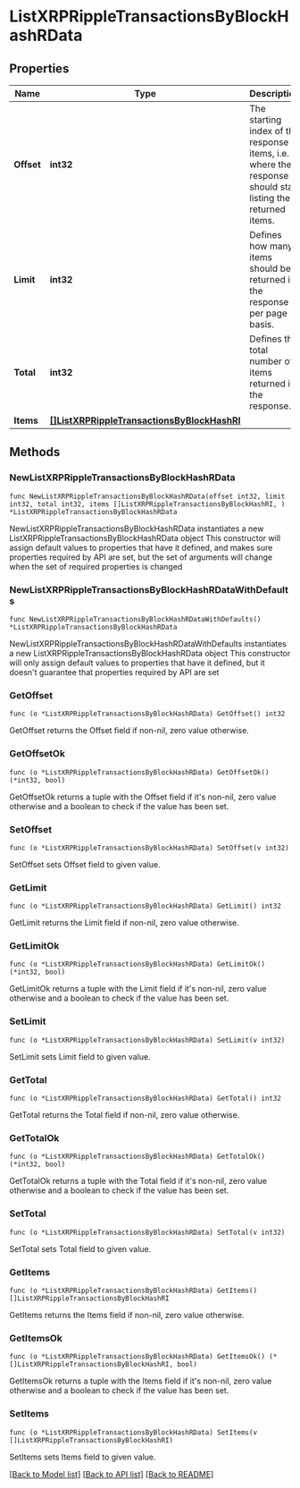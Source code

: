 # ListXRPRippleTransactionsByBlockHashRData

## Properties

Name | Type | Description | Notes
------------ | ------------- | ------------- | -------------
**Offset** | **int32** | The starting index of the response items, i.e. where the response should start listing the returned items. | 
**Limit** | **int32** | Defines how many items should be returned in the response per page basis. | 
**Total** | **int32** | Defines the total number of items returned in the response. | 
**Items** | [**[]ListXRPRippleTransactionsByBlockHashRI**](ListXRPRippleTransactionsByBlockHashRI.md) |  | 

## Methods

### NewListXRPRippleTransactionsByBlockHashRData

`func NewListXRPRippleTransactionsByBlockHashRData(offset int32, limit int32, total int32, items []ListXRPRippleTransactionsByBlockHashRI, ) *ListXRPRippleTransactionsByBlockHashRData`

NewListXRPRippleTransactionsByBlockHashRData instantiates a new ListXRPRippleTransactionsByBlockHashRData object
This constructor will assign default values to properties that have it defined,
and makes sure properties required by API are set, but the set of arguments
will change when the set of required properties is changed

### NewListXRPRippleTransactionsByBlockHashRDataWithDefaults

`func NewListXRPRippleTransactionsByBlockHashRDataWithDefaults() *ListXRPRippleTransactionsByBlockHashRData`

NewListXRPRippleTransactionsByBlockHashRDataWithDefaults instantiates a new ListXRPRippleTransactionsByBlockHashRData object
This constructor will only assign default values to properties that have it defined,
but it doesn't guarantee that properties required by API are set

### GetOffset

`func (o *ListXRPRippleTransactionsByBlockHashRData) GetOffset() int32`

GetOffset returns the Offset field if non-nil, zero value otherwise.

### GetOffsetOk

`func (o *ListXRPRippleTransactionsByBlockHashRData) GetOffsetOk() (*int32, bool)`

GetOffsetOk returns a tuple with the Offset field if it's non-nil, zero value otherwise
and a boolean to check if the value has been set.

### SetOffset

`func (o *ListXRPRippleTransactionsByBlockHashRData) SetOffset(v int32)`

SetOffset sets Offset field to given value.


### GetLimit

`func (o *ListXRPRippleTransactionsByBlockHashRData) GetLimit() int32`

GetLimit returns the Limit field if non-nil, zero value otherwise.

### GetLimitOk

`func (o *ListXRPRippleTransactionsByBlockHashRData) GetLimitOk() (*int32, bool)`

GetLimitOk returns a tuple with the Limit field if it's non-nil, zero value otherwise
and a boolean to check if the value has been set.

### SetLimit

`func (o *ListXRPRippleTransactionsByBlockHashRData) SetLimit(v int32)`

SetLimit sets Limit field to given value.


### GetTotal

`func (o *ListXRPRippleTransactionsByBlockHashRData) GetTotal() int32`

GetTotal returns the Total field if non-nil, zero value otherwise.

### GetTotalOk

`func (o *ListXRPRippleTransactionsByBlockHashRData) GetTotalOk() (*int32, bool)`

GetTotalOk returns a tuple with the Total field if it's non-nil, zero value otherwise
and a boolean to check if the value has been set.

### SetTotal

`func (o *ListXRPRippleTransactionsByBlockHashRData) SetTotal(v int32)`

SetTotal sets Total field to given value.


### GetItems

`func (o *ListXRPRippleTransactionsByBlockHashRData) GetItems() []ListXRPRippleTransactionsByBlockHashRI`

GetItems returns the Items field if non-nil, zero value otherwise.

### GetItemsOk

`func (o *ListXRPRippleTransactionsByBlockHashRData) GetItemsOk() (*[]ListXRPRippleTransactionsByBlockHashRI, bool)`

GetItemsOk returns a tuple with the Items field if it's non-nil, zero value otherwise
and a boolean to check if the value has been set.

### SetItems

`func (o *ListXRPRippleTransactionsByBlockHashRData) SetItems(v []ListXRPRippleTransactionsByBlockHashRI)`

SetItems sets Items field to given value.



[[Back to Model list]](../README.md#documentation-for-models) [[Back to API list]](../README.md#documentation-for-api-endpoints) [[Back to README]](../README.md)


